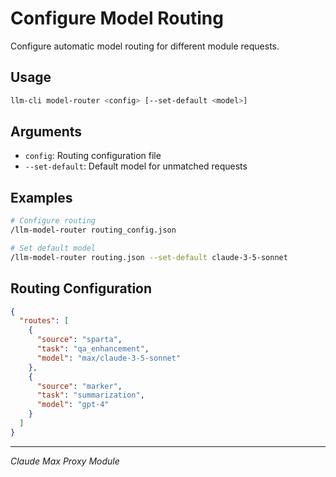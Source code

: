# Configure Model Routing

Configure automatic model routing for different module requests.

## Usage

```bash
llm-cli model-router <config> [--set-default <model>]
```

## Arguments

- `config`: Routing configuration file
- `--set-default`: Default model for unmatched requests

## Examples

```bash
# Configure routing
/llm-model-router routing_config.json

# Set default model
/llm-model-router routing.json --set-default claude-3-5-sonnet
```

## Routing Configuration

```json
{
  "routes": [
    {
      "source": "sparta",
      "task": "qa_enhancement",
      "model": "max/claude-3-5-sonnet"
    },
    {
      "source": "marker",
      "task": "summarization",
      "model": "gpt-4"
    }
  ]
}
```

---
*Claude Max Proxy Module*
